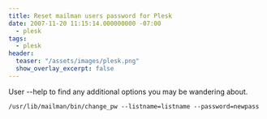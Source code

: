 ```yaml
---
title: Reset mailman users password for Plesk
date: 2007-11-20 11:15:14.000000000 -07:00
  - plesk
tags:
  - plesk
header:
  teaser: "/assets/images/plesk.png"
  show_overlay_excerpt: false
---
```

User --help to find any additional options you may be wandering about.

```shell
/usr/lib/mailman/bin/change_pw --listname=listname --password=newpass
```
